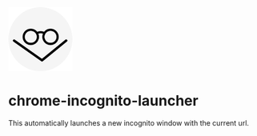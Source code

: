 ![image info](./images/incognitolauncher@128px.png)
# chrome-incognito-launcher
This automatically launches a new incognito window with the current url.


